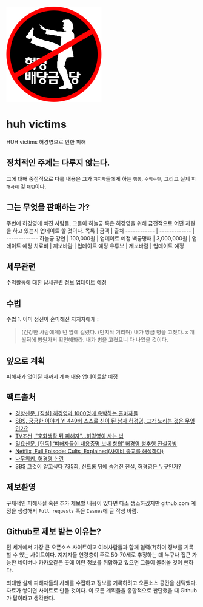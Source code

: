 ![victim](huh.png)


# huh victims
HUH victims 허경영으로 인한 피해

## 정치적인 주제는 다루지 않는다.
그에 대해 중점적으로 다룰 내용은 그가 `지지자`들에게 하는 `행동`, `수익수단`, 그리고 실제 `피해사례` 및 `패턴`이다.

## 그는 무엇을 판매하는 가?
주변에 허경영에 빠진 사람들, 그들이 하늘궁 혹은 허경영을 위해 금전적으로 어떤 지원을 하고 있는지 업데이트 할 것이다.
목록 | 금액 | 출처
------------ | ------------- | ------------- 
하늘궁 강연 | 100,000원 | 업데이트 예정
백궁명패 | 3,000,000원 | 업데이트 예정
치료비 | 제보바람 | 업데이트 예정
유투브 | 제보바람 | 업데이트 예정

## 세무관련
수익활동에 대한 납세관련 정보 업데이트 예정

## 수법
수법 1. 이미 정신이 혼미해진 지지자에게 :
> (건강한 사람에게) 넌 암에 걸렸다. 
> (만지작 거리며) 내가 방금 병을 고쳤다.
> x 개월뒤에 병원가서 확인해봐라. 내가 병을 고쳤으니 다 나았을 것이다.


## 앞으로 계획
피해자가 없어질 때까지 계속 내용 업데이트할 예정

## 팩트출처
- [경향신문, [직설] 허경영과 1000명에 육박하는 출마자들](http://news.khan.co.kr/kh_news/khan_art_view.html?art_id=202003022051015)
- [SBS, 궁금한 이야기 Y: 449회 스스로 신이 된 남자 허경영, 그가 노리는 것은 무엇인가?](https://programs.sbs.co.kr/culture/cube/vod/54887/22000334546)
- [TV조선, "호화생활 뒤 피해자"…허경영이 사는 법](http://news.tvchosun.com/site/data/html_dir/2017/12/13/2017121390128.html)
- [일요신문, [단독] ‘피해자들이 내용증명 보내 항의’ 허경영 성추행 진실공방](http://ilyo.co.kr/?ac=article_view&entry_id=334372)
- [Netflix, Full Episode: Cults, Explained(사이비 종교를 해석하다)](https://www.youtube.com/watch?v=6NWIfiV1_XQ)
- [나무위키, 허경영 논란](https://namu.wiki/w/%ED%97%88%EA%B2%BD%EC%98%81/%EB%85%BC%EB%9E%80)
- [SBS 그것이 알고싶다 735회, 신드롬 뒤에 숨겨진 진실, 허경영은 누구인가?](https://allvod.sbs.co.kr/allvod/vodEndPage.do?mdaId=22000003289)

## 제보환영
구체적인 피해사실 혹은 추가 제보할 내용이 있다면 다소 생소하겠지만 github.com 계정을 생성해서 `Pull requests` 혹은 `Issues`에 글 작성 바람.

## Github로 제보 받는 이유는?
전 세계에서 가장 큰 오픈소스 사이트이고 여러사람들과 함께 협력(?)하며 정보를 기록할 수 있는 사이트이다. 지지자들 연령층이 주로 50-70세로 추정하는 데 누구나 접근 가능한 네이버나 카카오같은 곳에 이런 정보를 취합하고 있으면 그들이 몰려올 것이 뻔하다. 

최대한 실제 피해자들의 사례를 수집하고 정보를 기록하려고 오픈소스 공간을 선택했다. 자료가 쌓이면 사이트로 만들 것이다. 이 모든 계획들을 종합적으로 판단했을 때 Github가 답이라고 생각한다.
